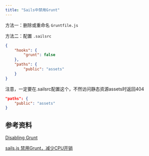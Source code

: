```yaml
---
title: "Sails中禁用Grunt"
---
```


方法一：删除或重命名 `Gruntfile.js`

方法二：配置 `.sailsrc`

```json
{
    "hooks": {
        "grunt": false
    },
    "paths": {
        "public": "assets"
    }
}
```

注意，一定要在.sailsrc配置这个，不然访问静态资源assets时返回404

```json
"paths": {
    "public": "assets"
}
```

## 参考资料

[Disabling Grunt](https://sailsjs.com/documentation/concepts/assets/disabling-grunt)

[sails.js 禁用Grunt，减少CPU开销](http://blog.csdn.net/zdb330906531/article/details/73201469?%3E)
